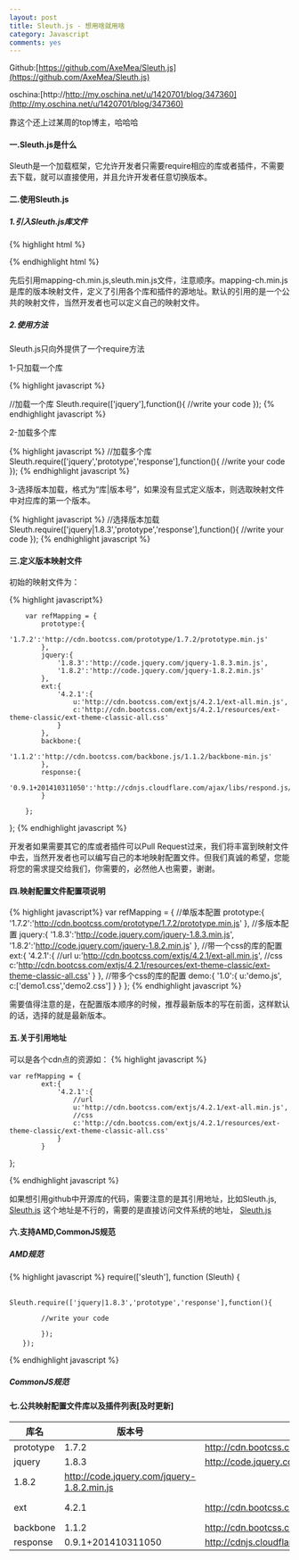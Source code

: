 ```yaml
---
layout: post
title: Sleuth.js - 想用啥就用啥
category: Javascript
comments: yes
---
```


Github:[https://github.com/AxeMea/Sleuth.js](https://github.com/AxeMea/Sleuth.js)

oschina:[http://http://my.oschina.net/u/1420701/blog/347360](http://my.oschina.net/u/1420701/blog/347360)

靠这个还上过某周的top博主，哈哈哈



#### 一.Sleuth.js是什么

Sleuth是一个加载框架，它允许开发者只需要require相应的库或者插件，不需要去下载，就可以直接使用，并且允许开发者任意切换版本。

#### 二.使用Sleuth.js

##### 1.引入Sleuth.js库文件

{% highlight html %}
<script type="text/javascript" src="https://rawgithub.com/axemea/sleuth/master/mappings/mapping-ch.min.js"></script>
<script type="text/javascript" src="sleuth.js"></script>
{% endhighlight html %}

先后引用mapping-ch.min.js,sleuth.min.js文件，注意顺序。mapping-ch.min.js是库的版本映射文件，定义了引用各个库和插件的源地址。默认的引用的是一个公共的映射文件，当然开发者也可以定义自己的映射文件。

##### 2.使用方法

Sleuth.js只向外提供了一个require方法

1-只加载一个库

{% highlight javascript %}
<script type="text/javascript" src="https://rawgithub.com/axemea/sleuth/master/mappings/mapping-ch.min.js"></script>
//加载一个库
Sleuth.require(['jquery'],function(){
	//write your code
});
{% endhighlight javascript %}

2-加载多个库

{% highlight javascript %}
//加载多个库
Sleuth.require(['jquery','prototype','response'],function(){
//write your code
});
{% endhighlight javascript %}

3-选择版本加载，格式为“库|版本号”，如果没有显式定义版本，则选取映射文件中对应库的第一个版本。

{% highlight javascript %}
//选择版本加载
Sleuth.require(['jquery|1.8.3','prototype','response'],function(){
//write your code
});
{% endhighlight javascript %}

#### 三.定义版本映射文件

初始的映射文件为：

{% highlight javascript%}

		var refMapping = {
			prototype:{
				'1.7.2':'http://cdn.bootcss.com/prototype/1.7.2/prototype.min.js'
			},
			jquery:{
				'1.8.3':'http://code.jquery.com/jquery-1.8.3.min.js',
				'1.8.2':'http://code.jquery.com/jquery-1.8.2.min.js'
			},
			ext:{
				'4.2.1':{
					u:'http://cdn.bootcss.com/extjs/4.2.1/ext-all.min.js',
					c:'http://cdn.bootcss.com/extjs/4.2.1/resources/ext-theme-classic/ext-theme-classic-all.css'
				}
			},
			backbone:{
				'1.1.2':'http://cdn.bootcss.com/backbone.js/1.1.2/backbone-min.js'
			},
			response:{
				'0.9.1+201410311050':'http://cdnjs.cloudflare.com/ajax/libs/respond.js/1.4.2/respond.min.js'
			}

		};
};
{% endhighlight javascript %}

开发者如果需要其它的库或者插件可以Pull Request过来，我们将丰富到映射文件中去，当然开发者也可以编写自己的本地映射配置文件。但我们真诚的希望，您能将您的需求提交给我们，你需要的，必然他人也需要，谢谢。

#### 四.映射配置文件配置项说明
{% highlight javascript%}
		var refMapping = {
			//单版本配置
			prototype:{
				'1.7.2':'http://cdn.bootcss.com/prototype/1.7.2/prototype.min.js'
			},
			//多版本配置
			jquery:{
				'1.8.3':'http://code.jquery.com/jquery-1.8.3.min.js',
				'1.8.2':'http://code.jquery.com/jquery-1.8.2.min.js'
			},
			//带一个css的库的配置
			ext:{
				'4.2.1':{
					//url
					u:'http://cdn.bootcss.com/extjs/4.2.1/ext-all.min.js',
					//css
					c:'http://cdn.bootcss.com/extjs/4.2.1/resources/ext-theme-classic/ext-theme-classic-all.css'
				}
			},
			//带多个css的库的配置
			demo:{
				'1.0':{
					u:'demo.js',
					c:['demo1.css','demo2.css']
				}
			}
};
{% endhighlight javascript %}

需要值得注意的是，在配置版本顺序的时候，推荐最新版本的写在前面，这样默认的话，选择的就是最新版本。



#### 五.关于引用地址


可以是各个cdn点的资源如：
{% highlight javascript %}

	var refMapping = {
			ext:{
				'4.2.1':{
					//url
					u:'http://cdn.bootcss.com/extjs/4.2.1/ext-all.min.js',
					//css
					c:'http://cdn.bootcss.com/extjs/4.2.1/resources/ext-theme-classic/ext-theme-classic-all.css'
				}
			}

};

{% endhighlight javascript %}


如果想引用github中开源库的代码，需要注意的是其引用地址，比如Sleuth.js,
[Sleuth.js](https://github.com/AxeMea/Sleuth/blob/master/sleuth.js)
这个地址是不行的，需要的是直接访问文件系统的地址，
[Sleuth.js](https://rawgithub.com/axemea/sleuth/master/sleuth.js)

#### 六.支持AMD,CommonJS规范

##### AMD规范

{% highlight javascript %}
		require(['sleuth'], function (Sleuth) {

	　　　　Sleuth.require(['jquery|1.8.3','prototype','response'],function(){

			//write your code

			});
	　　});

{% endhighlight javascript %}

##### CommonJS规范




#### 七.公共映射配置文件库以及插件列表[及时更新]


库名 | 版本号 | 脚本引用地址 | 样式引用地址 |
-----|--------|--------------|------------- |
prototype | 1.7.2  | http://cdn.bootcss.com/prototype/1.7.2/prototype.min.js | |
jquery | 1.8.3  | http://code.jquery.com/jquery-1.8.3.min.js | |
 | 1.8.2  | http://code.jquery.com/jquery-1.8.2.min.js | |
ext | 4.2.1  | http://cdn.bootcss.com/extjs/4.2.1/ext-all.js |  http://cdn.bootcss.com/extjs/4.2.1/resources/ext-theme-classic/ext-theme-classic-all.css
backbone | 1.1.2  | http://cdn.bootcss.com/backbone.js/1.1.2/backbone-min.js |   |
response | 0.9.1+201410311050  | http://cdnjs.cloudflare.com/ajax/libs/respond.js/1.4.2/respond.min.js | |
